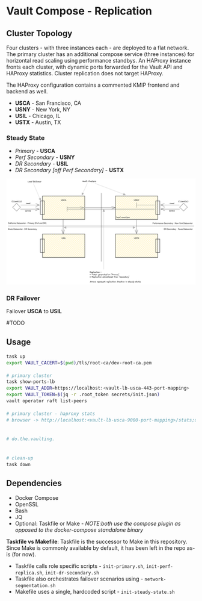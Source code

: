 # Vault Compose - Replication

## Cluster Topology

Four clusters - with three instances each - are deployed to a flat network. The primary cluster has an additional compose service (three instances) for horizontal read scaling using performance standbys. An HAProxy instance fronts each cluster, with dynamic ports forwarded for the Vault API and HAProxy statistics. Cluster replication does not target HAProxy.

The HAProxy configuration contains a commented KMIP frontend and backend as well.

- **USCA** - San Francisco, CA
- **USNY** - New York, NY
- **USIL** - Chicago, IL
- **USTX** - Austin, TX

### Steady State
- *Primary* - **USCA**
- *Perf Secondary* - **USNY**
- *DR Secondary* - **USIL**
- *DR Secondary [off Perf Secondary]* - **USTX**

![cluster-topology-image](docs/topology.png)

### DR Failover
Failover **USCA** to **USIL**

\#TODO

## Usage
```sh
task up
export VAULT_CACERT=$(pwd)/tls/root-ca/dev-root-ca.pem

# primary cluster
task show-ports-lb
export VAULT_ADDR=https://localhost:<vault-lb-usca-443-port-mapping>
export VAULT_TOKEN=$(jq -r .root_token secrets/init.json)
vault operator raft list-peers

# primary cluster - haproxy stats
# browser -> http://localhost:<vault-lb-usca-9000-port-mapping>/stats;up


# do.the.vaulting.


# clean-up
task down
```

## Dependencies
- Docker Compose
- OpenSSL
- Bash
- JQ
- Optional: Taskfile or Make - *NOTE:both use the compose plugin as opposed to the docker-compose standalone binary*

**Taskfile vs Makefile**:
Taskfile is the successor to Make in this repository. Since Make is commonly available by default, it has been left in the repo as-is (for now).

- Taskfile calls role specific scripts - `init-primary.sh`, `init-perf-replica.sh`, `init-dr-secondary.sh`
- Taskfile also orchestrates failover scenarios using - `network-segmentation.sh`
- Makefile uses a single, hardcoded script - `init-steady-state.sh`
